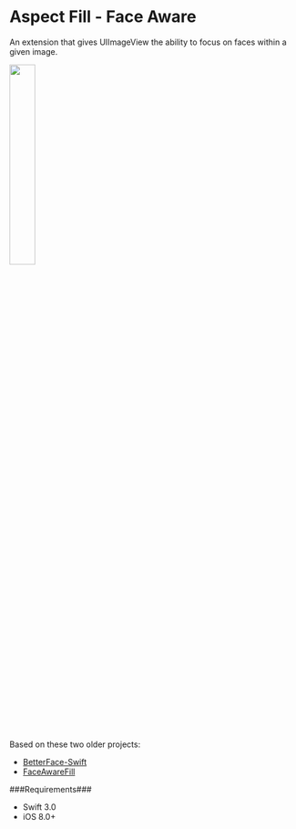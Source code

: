 # Aspect Fill - Face Aware
An extension that gives UIImageView the ability to focus on faces within a given image.



<img src="https://raw.githubusercontent.com/BeauNouvelle/AspectFillFaceAware/master/example.png" width=30%>

Based on these two older projects:

* [BetterFace-Swift](https://github.com/croath/UIImageView-BetterFace-Swift)
* [FaceAwareFill](https://github.com/Julioacarrettoni/UIImageView_FaceAwareFill)

###Requirements###
* Swift 3.0
* iOS 8.0+






